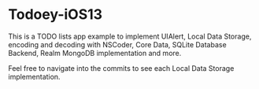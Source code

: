 # Todoey-iOS13
This is a TODO lists app example to implement UIAlert, Local Data Storage, encoding and decoding with NSCoder, Core Data, SQLite Database Backend, Realm MongoDB implementation and more.

Feel free to navigate into the commits to see each Local Data Storage implementation.
